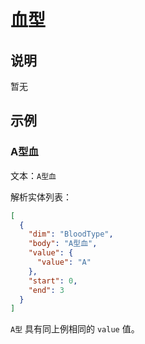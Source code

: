 # 血型

## 说明

暂无

## 示例

### A型血

文本：`A型血`

解析实体列表：

```json
[
  {
    "dim": "BloodType",
    "body": "A型血",
    "value": {
      "value": "A"
    },
    "start": 0,
    "end": 3
  }
]
```

`A型` 具有同上例相同的 `value` 值。
